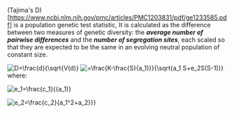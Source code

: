 (Tajima's D)[https://www.ncbi.nlm.nih.gov/pmc/articles/PMC1203831/pdf/ge1233585.pdf] is a population genetic test statistic, 
It is calculated as the difference between two measures of genetic diversity: the ***average number of pairwise differences*** and the ***number of segregation sites***, each scaled so that they are expected to be the same in an evolving neutral population of constant size. 

![D=\frac{d}{\sqrt{V(d)}](https://latex.codecogs.com/svg.latex?\Large&space;D=\frac{d}{\sqrt{V(d)})
![=\frac{K-\frac{S}{a_1)}}{\sqrt{a_1 S+e_2S(S-1)}}](https://latex.codecogs.com/svg.latex?\Large&space;=\frac{K-\frac{S}{a_1}}{\sqrt{e_1S+e_2S(S-1)}}) 
where:

![e_1=\frac{c_1}{{a_1)}](https://latex.codecogs.com/svg.latex?\Large&space;e_1=\frac{c_1}{{a_1)

![e_2=\frac{c_2}{a_1^2+a_2}}}](https://latex.codecogs.com/svg.latex?\Large&space;e_2=\frac{c_2}{a_1^2+a_2)


